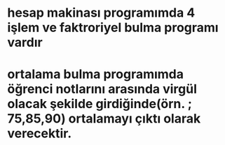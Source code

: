<h1>hesap makinası programımda 4 işlem ve faktroriyel bulma programı vardır</h1>
<h1>ortalama bulma programımda öğrenci notlarını arasında virgül olacak şekilde girdiğinde(örn. ; 75,85,90) ortalamayı çıktı olarak verecektir.</h1>
